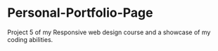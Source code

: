 # Personal-Portfolio-Page
Project 5 of my Responsive web design course and a showcase of my coding abilities. 
